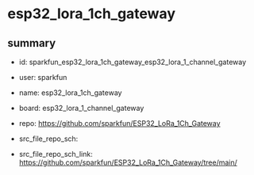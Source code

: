 # esp32_lora_1ch_gateway
 
## summary 
* id: sparkfun_esp32_lora_1ch_gateway_esp32_lora_1_channel_gateway
* user: sparkfun
* name: esp32_lora_1ch_gateway
* board: esp32_lora_1_channel_gateway
* repo: https://github.com/sparkfun/ESP32_LoRa_1Ch_Gateway



* src_file_repo_sch: 
* src_file_repo_sch_link: https://github.com/sparkfun/ESP32_LoRa_1Ch_Gateway/tree/main/




